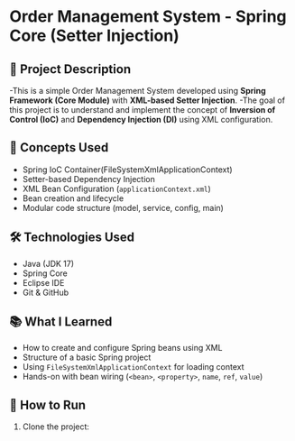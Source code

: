 # Order Management System - Spring Core (Setter Injection)

## 📌 Project Description

-This is a simple Order Management System developed using **Spring Framework (Core Module)** with **XML-based Setter Injection**.
-The goal of this project is to understand and implement the concept of **Inversion of Control (IoC)** and **Dependency Injection (DI)** using XML configuration.

## 🧠 Concepts Used

- Spring IoC Container(FileSystemXmlApplicationContext)
- Setter-based Dependency Injection
- XML Bean Configuration (`applicationContext.xml`)
- Bean creation and lifecycle
- Modular code structure (model, service, config, main)

## 🛠 Technologies Used

- Java (JDK 17)
- Spring Core
- Eclipse IDE
- Git & GitHub

## 📚 What I Learned

- How to create and configure Spring beans using XML
- Structure of a basic Spring project
- Using `FileSystemXmlApplicationContext` for loading context
- Hands-on with bean wiring (`<bean>`, `<property>`, `name`, `ref`, `value`)

## 🏁 How to Run

1. Clone the project:
